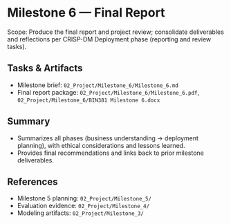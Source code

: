 # Milestone 6 — Final Report

Scope: Produce the final report and project review; consolidate deliverables and reflections per CRISP-DM Deployment phase (reporting and review tasks).

## Tasks & Artifacts

- Milestone brief: `02_Project/Milestone_6/Milestone_6.md`
- Final report package: `02_Project/Milestone_6/Milestone_6.pdf`, `02_Project/Milestone_6/BIN381 Milestone 6.docx`

## Summary

- Summarizes all phases (business understanding → deployment planning), with ethical considerations and lessons learned.
- Provides final recommendations and links back to prior milestone deliverables.

## References

- Milestone 5 planning: `02_Project/Milestone_5/`
- Evaluation evidence: `02_Project/Milestone_4/`
- Modeling artifacts: `02_Project/Milestone_3/`

